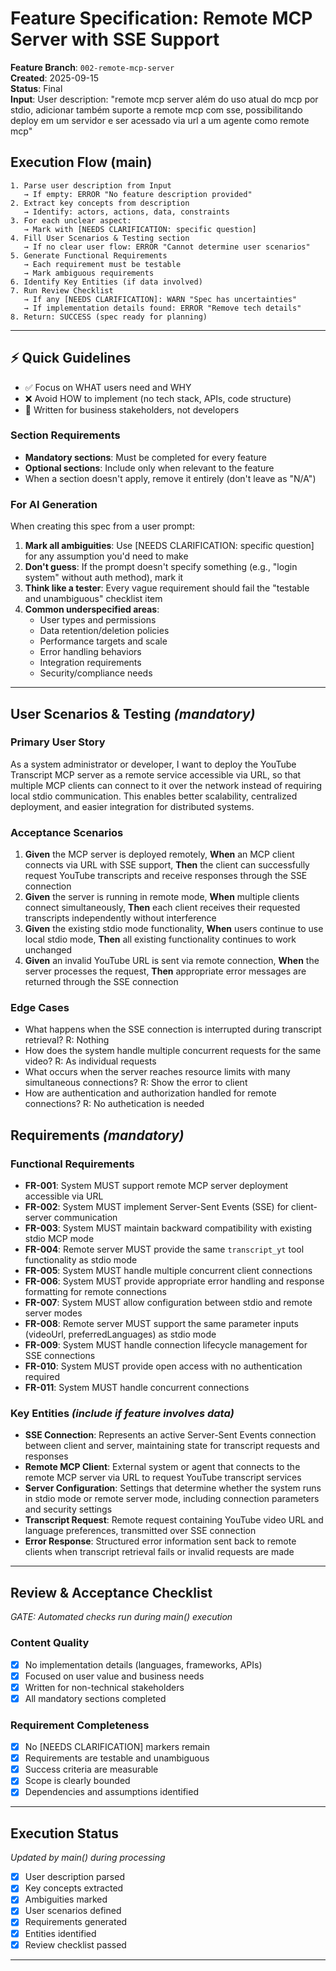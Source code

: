# Feature Specification: Remote MCP Server with SSE Support

**Feature Branch**: `002-remote-mcp-server`  
**Created**: 2025-09-15  
**Status**: Final  
**Input**: User description: "remote mcp server além do uso atual do mcp por stdio, adicionar também suporte a remote mcp com sse, possibilitando deploy em um servidor e ser acessado via url a um agente como remote mcp"

## Execution Flow (main)
```
1. Parse user description from Input
   → If empty: ERROR "No feature description provided"
2. Extract key concepts from description
   → Identify: actors, actions, data, constraints
3. For each unclear aspect:
   → Mark with [NEEDS CLARIFICATION: specific question]
4. Fill User Scenarios & Testing section
   → If no clear user flow: ERROR "Cannot determine user scenarios"
5. Generate Functional Requirements
   → Each requirement must be testable
   → Mark ambiguous requirements
6. Identify Key Entities (if data involved)
7. Run Review Checklist
   → If any [NEEDS CLARIFICATION]: WARN "Spec has uncertainties"
   → If implementation details found: ERROR "Remove tech details"
8. Return: SUCCESS (spec ready for planning)
```

---

## ⚡ Quick Guidelines
- ✅ Focus on WHAT users need and WHY
- ❌ Avoid HOW to implement (no tech stack, APIs, code structure)
- 👥 Written for business stakeholders, not developers

### Section Requirements
- **Mandatory sections**: Must be completed for every feature
- **Optional sections**: Include only when relevant to the feature
- When a section doesn't apply, remove it entirely (don't leave as "N/A")

### For AI Generation
When creating this spec from a user prompt:
1. **Mark all ambiguities**: Use [NEEDS CLARIFICATION: specific question] for any assumption you'd need to make
2. **Don't guess**: If the prompt doesn't specify something (e.g., "login system" without auth method), mark it
3. **Think like a tester**: Every vague requirement should fail the "testable and unambiguous" checklist item
4. **Common underspecified areas**:
   - User types and permissions
   - Data retention/deletion policies  
   - Performance targets and scale
   - Error handling behaviors
   - Integration requirements
   - Security/compliance needs

---

## User Scenarios & Testing *(mandatory)*

### Primary User Story
As a system administrator or developer, I want to deploy the YouTube Transcript MCP server as a remote service accessible via URL, so that multiple MCP clients can connect to it over the network instead of requiring local stdio communication. This enables better scalability, centralized deployment, and easier integration for distributed systems.

### Acceptance Scenarios
1. **Given** the MCP server is deployed remotely, **When** an MCP client connects via URL with SSE support, **Then** the client can successfully request YouTube transcripts and receive responses through the SSE connection
2. **Given** the server is running in remote mode, **When** multiple clients connect simultaneously, **Then** each client receives their requested transcripts independently without interference
3. **Given** the existing stdio mode functionality, **When** users continue to use local stdio mode, **Then** all existing functionality continues to work unchanged
4. **Given** an invalid YouTube URL is sent via remote connection, **When** the server processes the request, **Then** appropriate error messages are returned through the SSE connection

### Edge Cases
- What happens when the SSE connection is interrupted during transcript retrieval?
   R: Nothing
- How does the system handle multiple concurrent requests for the same video? 
   R: As individual requests
- What occurs when the server reaches resource limits with many simultaneous connections? 
   R: Show the error to client
- How are authentication and authorization handled for remote connections? 
   R: No authetication is needed

## Requirements *(mandatory)*

### Functional Requirements
- **FR-001**: System MUST support remote MCP server deployment accessible via URL
- **FR-002**: System MUST implement Server-Sent Events (SSE) for client-server communication
- **FR-003**: System MUST maintain backward compatibility with existing stdio MCP mode
- **FR-004**: Remote server MUST provide the same `transcript_yt` tool functionality as stdio mode
- **FR-005**: System MUST handle multiple concurrent client connections
- **FR-006**: System MUST provide appropriate error handling and response formatting for remote connections
- **FR-007**: System MUST allow configuration between stdio and remote server modes
- **FR-008**: Remote server MUST support the same parameter inputs (videoUrl, preferredLanguages) as stdio mode
- **FR-009**: System MUST handle connection lifecycle management for SSE connections
- **FR-010**: System MUST provide open access with no authentication required
- **FR-011**: System MUST handle concurrent connections

### Key Entities *(include if feature involves data)*
- **SSE Connection**: Represents an active Server-Sent Events connection between client and server, maintaining state for transcript requests and responses
- **Remote MCP Client**: External system or agent that connects to the remote MCP server via URL to request YouTube transcript services
- **Server Configuration**: Settings that determine whether the system runs in stdio mode or remote server mode, including connection parameters and security settings
- **Transcript Request**: Remote request containing YouTube video URL and language preferences, transmitted over SSE connection
- **Error Response**: Structured error information sent back to remote clients when transcript retrieval fails or invalid requests are made

---

## Review & Acceptance Checklist
*GATE: Automated checks run during main() execution*

### Content Quality
- [x] No implementation details (languages, frameworks, APIs)
- [x] Focused on user value and business needs
- [x] Written for non-technical stakeholders
- [x] All mandatory sections completed

### Requirement Completeness
- [x] No [NEEDS CLARIFICATION] markers remain
- [x] Requirements are testable and unambiguous  
- [x] Success criteria are measurable
- [x] Scope is clearly bounded
- [x] Dependencies and assumptions identified

---

## Execution Status
*Updated by main() during processing*

- [x] User description parsed
- [x] Key concepts extracted
- [x] Ambiguities marked
- [x] User scenarios defined
- [x] Requirements generated
- [x] Entities identified
- [x] Review checklist passed

---
